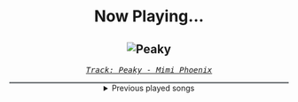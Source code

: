 <div align="center"> 
<h1>Now Playing...</h1>

![Peaky](https://i.scdn.co/image/ab67616d00001e0224abe9c9cccb3cfac06dbe36)
--
_<samp><a href="https://open.spotify.com/track/0xCrV4M3Eu1iP27A2TOzol">Track: Peaky - Mimi Phoenix</a></samp>_

<div style="border: 1px #4B5054 solid"></div>
<details>
  <summary>
    Previous played songs
  </summary>
  <table>
    <thead>
      <tr>
        <th>
          Artist
        </th>
        <th>
          Song
        </th>
        <th>
          Link
        </th>
      </tr>
    </thead>
    <tbody>
      <tr><td>Mimi Phoenix</td><td>Peaky</td><td><a href="https://open.spotify.com/track/0xCrV4M3Eu1iP27A2TOzol">https://open.spotify.com/track/0xCrV4M3Eu1iP27A2TOzol</a></td></tr><tr><td>Gloryhammer</td><td>Hootsforce - Subnautical Achnasheen Justice Version</td><td><a href="https://open.spotify.com/track/7FAAzg7VhDUfgx3FLiafOe">https://open.spotify.com/track/7FAAzg7VhDUfgx3FLiafOe</a></td></tr><tr><td>Gloryhammer</td><td>The Unicorn Invasion of Dundee - Transcendent Empyrean Incantation Version</td><td><a href="https://open.spotify.com/track/3XIg95VtPUuG9QJOean4fl">https://open.spotify.com/track/3XIg95VtPUuG9QJOean4fl</a></td></tr><tr><td>Gloryhammer</td><td>He Has Returned</td><td><a href="https://open.spotify.com/track/1RctVUDm7UF7VI9VkNLvU2">https://open.spotify.com/track/1RctVUDm7UF7VI9VkNLvU2</a></td></tr><tr><td>The Raven Age</td><td>The Guillotine</td><td><a href="https://open.spotify.com/track/3kaQcJ815YOOUH2hk9EWul">https://open.spotify.com/track/3kaQcJ815YOOUH2hk9EWul</a></td></tr><tr><td>Black Veil Brides</td><td>Scarlet Cross</td><td><a href="https://open.spotify.com/track/098MjOfQMOjxqKkoewErxV">https://open.spotify.com/track/098MjOfQMOjxqKkoewErxV</a></td></tr><tr><td>LYLVC</td><td>Crawl Space</td><td><a href="https://open.spotify.com/track/3cMS7VdUj0t0oclcyW0liD">https://open.spotify.com/track/3cMS7VdUj0t0oclcyW0liD</a></td></tr><tr><td>CANTERVICE</td><td>The Masquerade</td><td><a href="https://open.spotify.com/track/3CmmcZ12AaIwvRNCbUeQf9">https://open.spotify.com/track/3CmmcZ12AaIwvRNCbUeQf9</a></td></tr><tr><td>All That Remains</td><td>What If I Was Nothing</td><td><a href="https://open.spotify.com/track/28urem2KpSOkljclEk8X8G">https://open.spotify.com/track/28urem2KpSOkljclEk8X8G</a></td></tr><tr><td>Evanescence</td><td>Everybody's Fool</td><td><a href="https://open.spotify.com/track/0tWEB6BxbI48XN79QE1JbT">https://open.spotify.com/track/0tWEB6BxbI48XN79QE1JbT</a></td></tr><tr><td>ifa</td><td>Sense of Myself</td><td><a href="https://open.spotify.com/track/1Zf4lEV9mqqYf29ShuvDuF">https://open.spotify.com/track/1Zf4lEV9mqqYf29ShuvDuF</a></td></tr><tr><td>Black Veil Brides</td><td>Crimson Skies</td><td><a href="https://open.spotify.com/track/0Jj1US4hB3vCZrgN8rHvRh">https://open.spotify.com/track/0Jj1US4hB3vCZrgN8rHvRh</a></td></tr><tr><td>Conquer Divide</td><td>Paralyzed</td><td><a href="https://open.spotify.com/track/6BKrbQJtXw0E0lanAI9YUF">https://open.spotify.com/track/6BKrbQJtXw0E0lanAI9YUF</a></td></tr><tr><td>Disturbed</td><td>Unstoppable</td><td><a href="https://open.spotify.com/track/5t2Wv4h5MO2ZyRBsLbFz55">https://open.spotify.com/track/5t2Wv4h5MO2ZyRBsLbFz55</a></td></tr><tr><td>izzy reign</td><td>Broken by Design</td><td><a href="https://open.spotify.com/track/7l9mOTV3tgVBfb8k3ecqy3">https://open.spotify.com/track/7l9mOTV3tgVBfb8k3ecqy3</a></td></tr><tr><td>Of Virtue</td><td>Cold Blooded</td><td><a href="https://open.spotify.com/track/5HXhEGcukpThXJPz8YvFBT">https://open.spotify.com/track/5HXhEGcukpThXJPz8YvFBT</a></td></tr><tr><td>Egypt Central</td><td>White Rabbit</td><td><a href="https://open.spotify.com/track/4QhSscYz3TPLEwD6lMezvG">https://open.spotify.com/track/4QhSscYz3TPLEwD6lMezvG</a></td></tr><tr><td>Five Finger Death Punch</td><td>Thanks For Asking</td><td><a href="https://open.spotify.com/track/1pZwsIB2ogBnbjydoIHQnL">https://open.spotify.com/track/1pZwsIB2ogBnbjydoIHQnL</a></td></tr><tr><td>Five Finger Death Punch</td><td>IOU</td><td><a href="https://open.spotify.com/track/0rqRkmrlWyuhSUqJKvf8SK">https://open.spotify.com/track/0rqRkmrlWyuhSUqJKvf8SK</a></td></tr><tr><td>Ice Nine Kills</td><td>The Shower Scene</td><td><a href="https://open.spotify.com/track/0sZ7125n1GTxvrq0anThNy">https://open.spotify.com/track/0sZ7125n1GTxvrq0anThNy</a></td></tr>
    </tbody>
  </table>
</details>

</div>
